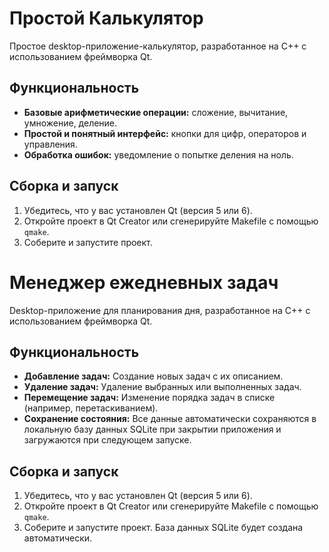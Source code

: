 # Простой Калькулятор

Простое desktop-приложение-калькулятор, разработанное на C++ с использованием фреймворка Qt.

## Функциональность

*   **Базовые арифметические операции:** сложение, вычитание, умножение, деление.
*   **Простой и понятный интерфейс:** кнопки для цифр, операторов и управления.
*   **Обработка ошибок:** уведомление о попытке деления на ноль.

## Сборка и запуск

1.  Убедитесь, что у вас установлен Qt (версия 5 или 6).
2.  Откройте проект в Qt Creator или сгенерируйте Makefile с помощью `qmake`.
3.  Соберите и запустите проект.


# Менеджер ежедневных задач

Desktop-приложение для планирования дня, разработанное на C++ с использованием фреймворка Qt.

## Функциональность

*   **Добавление задач:** Создание новых задач с их описанием.
*   **Удаление задач:** Удаление выбранных или выполненных задач.
*   **Перемещение задач:** Изменение порядка задач в списке (например, перетаскиванием).
*   **Сохранение состояния:** Все данные автоматически сохраняются в локальную базу данных SQLite при закрытии приложения и загружаются при следующем запуске.

## Сборка и запуск

1.  Убедитесь, что у вас установлен Qt (версия 5 или 6).
2.  Откройте проект в Qt Creator или сгенерируйте Makefile с помощью `qmake`.
3.  Соберите и запустите проект. База данных SQLite будет создана автоматически.
